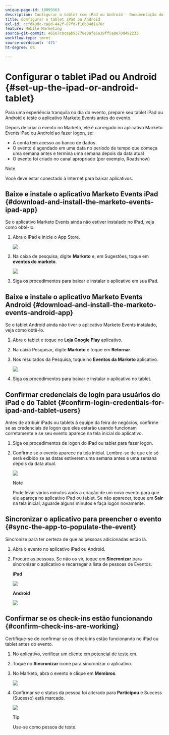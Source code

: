 ```yaml
---
unique-page-id: 10099363
description: Configurar o tablet com iPad ou Android - Documentação do Marketo - Documentação do produto
title: Configurar o tablet iPad ou Android
exl-id: ccfd48dc-ca8d-442f-87fd-f16b34d1a76c
feature: Mobile Marketing
source-git-commit: 46507c0caab93778e3afe6a39ff5a8e70d492233
workflow-type: tm+mt
source-wordcount: '471'
ht-degree: 0%

---
```


# Configurar o tablet iPad ou Android {#set-up-the-ipad-or-android-tablet}

Para uma experiência tranquila no dia do evento, prepare seu tablet iPad ou Android e teste o aplicativo Marketo Events antes do evento.

Depois de criar o evento no Marketo, ele é carregado no aplicativo Marketo Events iPad ou Android ao fazer logon, se:

* A conta tem acesso ao banco de dados
* O evento é agendado em uma data no período de tempo que começa uma semana antes e termina uma semana depois da data atual
* O evento foi criado no canal apropriado (por exemplo, Roadshow)

>[!NOTE]
>
>Você deve estar conectado à Internet para baixar aplicativos.

## Baixe e instale o aplicativo Marketo Events iPad {#download-and-install-the-marketo-events-ipad-app}

Se o aplicativo Marketo Events ainda não estiver instalado no iPad, veja como obtê-lo.

1. Abra o iPad e inicie o App Store.

   ![](assets/set-up-the-ipad-or-android-tablet-1.png)

1. Na caixa de pesquisa, digite **Marketo** e, em Sugestões, toque em **eventos do marketo**.

   ![](assets/set-up-the-ipad-or-android-tablet-2.png)

1. Siga os procedimentos para baixar e instalar o aplicativo em sua iPad.

## Baixe e instale o aplicativo Marketo Events Android {#download-and-install-the-marketo-events-android-app}

Se o tablet Android ainda não tiver o aplicativo Marketo Events instalado, veja como obtê-lo.

1. Abra o tablet e toque no **Loja Google Play** aplicativo.
1. Na caixa Pesquisar, digite **Marketo** e toque em **Retornar**.
1. Nos resultados da Pesquisa, toque no **Eventos da Marketo** aplicativo.

   ![](assets/set-up-the-ipad-or-android-tablet-3.png)

1. Siga os procedimentos para baixar e instalar o aplicativo no tablet.

## Confirmar credenciais de login para usuários do iPad e do Tablet {#confirm-login-credentials-for-ipad-and-tablet-users}

Antes de atribuir iPads ou tablets à equipe da feira de negócios, confirme se as credenciais de logon que eles estarão usando funcionam corretamente e se seu evento aparece na tela inicial do aplicativo.

1. Siga os procedimentos de logon do iPad ou tablet para fazer logon.
1. Confirme se o evento aparece na tela inicial. Lembre-se de que ele só será exibido se as datas estiverem uma semana antes e uma semana depois da data atual.

   ![](assets/set-up-the-ipad-or-android-tablet-4.png)

   >[!NOTE]
   >
   >Pode levar vários minutos após a criação de um novo evento para que ele apareça no aplicativo iPad ou tablet. Se não aparecer, toque em **Sair** na tela inicial, aguarde alguns minutos e faça logon novamente.

## Sincronizar o aplicativo para preencher o evento {#sync-the-app-to-populate-the-event}

Sincronize para ter certeza de que as pessoas adicionadas estão lá.

1. Abra o evento no aplicativo iPad ou Android.
1. Procure as pessoas. Se não os vir, toque em **Sincronizar** para sincronizar o aplicativo e recarregar a lista de pessoas de Eventos.

   **iPad**

   ![](assets/set-up-the-ipad-or-android-tablet-5.png)

   **Android**

   ![](assets/set-up-the-ipad-or-android-tablet-6.png)

## Confirmar se os check-ins estão funcionando {#confirm-check-ins-are-working}

Certifique-se de confirmar se os check-ins estão funcionando no iPad ou tablet antes do evento.

1. No aplicativo, [verificar um cliente em potencial de teste em](/help/marketo/product-docs/core-marketo-concepts/mobile-apps/event-check-in/check-people-into-your-event-from-your-tablet.md).
1. Toque no **Sincronizar** ícone para sincronizar o aplicativo.
1. No Marketo, abra o evento e clique em **Membros**.

   ![](assets/set-up-the-ipad-or-android-tablet-7.png)

1. Confirmar se o status da pessoa foi alterado para **Participou** e Success (Sucesso) está marcado.

   ![](assets/set-up-the-ipad-or-android-tablet-8.png)

   >[!TIP]
   >
   >Use-se como pessoa de teste.

